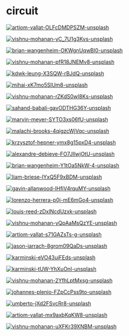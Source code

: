 # circuit

<a href="artiom-vallat-OLFcDMDPSZM-unsplash.jpg"><img alt="artiom-vallat-OLFcDMDPSZM-unsplash" src="artiom-vallat-OLFcDMDPSZM-unsplash.jpg"></a>

<a href="vishnu-mohanan-yC_7U1g3Kvs-unsplash.jpg"><img alt="vishnu-mohanan-yC_7U1g3Kvs-unsplash" src="vishnu-mohanan-yC_7U1g3Kvs-unsplash.jpg"></a>

<a href="brian-wangenheim-OKWgnUqwBl0-unsplash.jpg"><img alt="brian-wangenheim-OKWgnUqwBl0-unsplash" src="brian-wangenheim-OKWgnUqwBl0-unsplash.jpg"></a>

<a href="vishnu-mohanan-pfR18JNEMv8-unsplash.jpg"><img alt="vishnu-mohanan-pfR18JNEMv8-unsplash" src="vishnu-mohanan-pfR18JNEMv8-unsplash.jpg"></a>

<a href="kdwk-leung-X3SQW-rBJdQ-unsplash.jpg"><img alt="kdwk-leung-X3SQW-rBJdQ-unsplash" src="kdwk-leung-X3SQW-rBJdQ-unsplash.jpg"></a>

<a href="mihai-xK7mo5SlUm8-unsplash.jpg"><img alt="mihai-xK7mo5SlUm8-unsplash" src="mihai-xK7mo5SlUm8-unsplash.jpg"></a>

<a href="vishnu-mohanan-rZKdS0wI8Ks-unsplash.jpg"><img alt="vishnu-mohanan-rZKdS0wI8Ks-unsplash" src="vishnu-mohanan-rZKdS0wI8Ks-unsplash.jpg"></a>

<a href="sahand-babali-gavODTHG36Y-unsplash.jpg"><img alt="sahand-babali-gavODTHG36Y-unsplash" src="sahand-babali-gavODTHG36Y-unsplash.jpg"></a>

<a href="marvin-meyer-SYTO3xs06fU-unsplash.jpg"><img alt="marvin-meyer-SYTO3xs06fU-unsplash" src="marvin-meyer-SYTO3xs06fU-unsplash.jpg"></a>

<a href="malachi-brooks-4qigzcWjVqc-unsplash.jpg"><img alt="malachi-brooks-4qigzcWjVqc-unsplash" src="malachi-brooks-4qigzcWjVqc-unsplash.jpg"></a>

<a href="krzysztof-hepner-ymx8g15pxD4-unsplash.jpg"><img alt="krzysztof-hepner-ymx8g15pxD4-unsplash" src="krzysztof-hepner-ymx8g15pxD4-unsplash.jpg"></a>

<a href="alexandre-debieve-FO7JIlwjOtU-unsplash.jpg"><img alt="alexandre-debieve-FO7JIlwjOtU-unsplash" src="alexandre-debieve-FO7JIlwjOtU-unsplash.jpg"></a>

<a href="brian-wangenheim-Y1tOa5NkW-4-unsplash.jpg"><img alt="brian-wangenheim-Y1tOa5NkW-4-unsplash" src="brian-wangenheim-Y1tOa5NkW-4-unsplash.jpg"></a>

<a href="liam-briese-lYxQ5F9xBDM-unsplash.jpg"><img alt="liam-briese-lYxQ5F9xBDM-unsplash" src="liam-briese-lYxQ5F9xBDM-unsplash.jpg"></a>

<a href="gavin-allanwood-IHfiV4rquMY-unsplash.jpg"><img alt="gavin-allanwood-IHfiV4rquMY-unsplash" src="gavin-allanwood-IHfiV4rquMY-unsplash.jpg"></a>

<a href="lorenzo-herrera-p0j-mE6mGo4-unsplash.jpg"><img alt="lorenzo-herrera-p0j-mE6mGo4-unsplash" src="lorenzo-herrera-p0j-mE6mGo4-unsplash.jpg"></a>

<a href="louis-reed-zDxlNcdUzxk-unsplash.jpg"><img alt="louis-reed-zDxlNcdUzxk-unsplash" src="louis-reed-zDxlNcdUzxk-unsplash.jpg"></a>

<a href="vishnu-mohanan-yQpAaMsQzYE-unsplash.jpg"><img alt="vishnu-mohanan-yQpAaMsQzYE-unsplash" src="vishnu-mohanan-yQpAaMsQzYE-unsplash.jpg"></a>

<a href="artiom-vallat-s71GAZsTs-g-unsplash.jpg"><img alt="artiom-vallat-s71GAZsTs-g-unsplash" src="artiom-vallat-s71GAZsTs-g-unsplash.jpg"></a>

<a href="jason-jarrach-8grom09QaDs-unsplash.jpg"><img alt="jason-jarrach-8grom09QaDs-unsplash" src="jason-jarrach-8grom09QaDs-unsplash.jpg"></a>

<a href="karminski-eVO43ujFEds-unsplash.jpg"><img alt="karminski-eVO43ujFEds-unsplash" src="karminski-eVO43ujFEds-unsplash.jpg"></a>

<a href="karminski-tUW-YhXuOnI-unsplash.jpg"><img alt="karminski-tUW-YhXuOnI-unsplash" src="karminski-tUW-YhXuOnI-unsplash.jpg"></a>

<a href="vishnu-mohanan-2YfhLptMxsg-unsplash.jpg"><img alt="vishnu-mohanan-2YfhLptMxsg-unsplash" src="vishnu-mohanan-2YfhLptMxsg-unsplash.jpg"></a>

<a href="johannes-plenio-FZpCcPss9to-unsplash.jpg"><img alt="johannes-plenio-FZpCcPss9to-unsplash" src="johannes-plenio-FZpCcPss9to-unsplash.jpg"></a>

<a href="umberto-jXd2FSvcRr8-unsplash.jpg"><img alt="umberto-jXd2FSvcRr8-unsplash" src="umberto-jXd2FSvcRr8-unsplash.jpg"></a>

<a href="artiom-vallat-mx9axbKqKW8-unsplash.jpg"><img alt="artiom-vallat-mx9axbKqKW8-unsplash" src="artiom-vallat-mx9axbKqKW8-unsplash.jpg"></a>

<a href="vishnu-mohanan-uXFKr39XNBM-unsplash.jpg"><img alt="vishnu-mohanan-uXFKr39XNBM-unsplash" src="vishnu-mohanan-uXFKr39XNBM-unsplash.jpg"></a>

